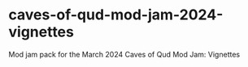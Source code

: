 # caves-of-qud-mod-jam-2024-vignettes
Mod jam pack for the March 2024 Caves of Qud Mod Jam: Vignettes
